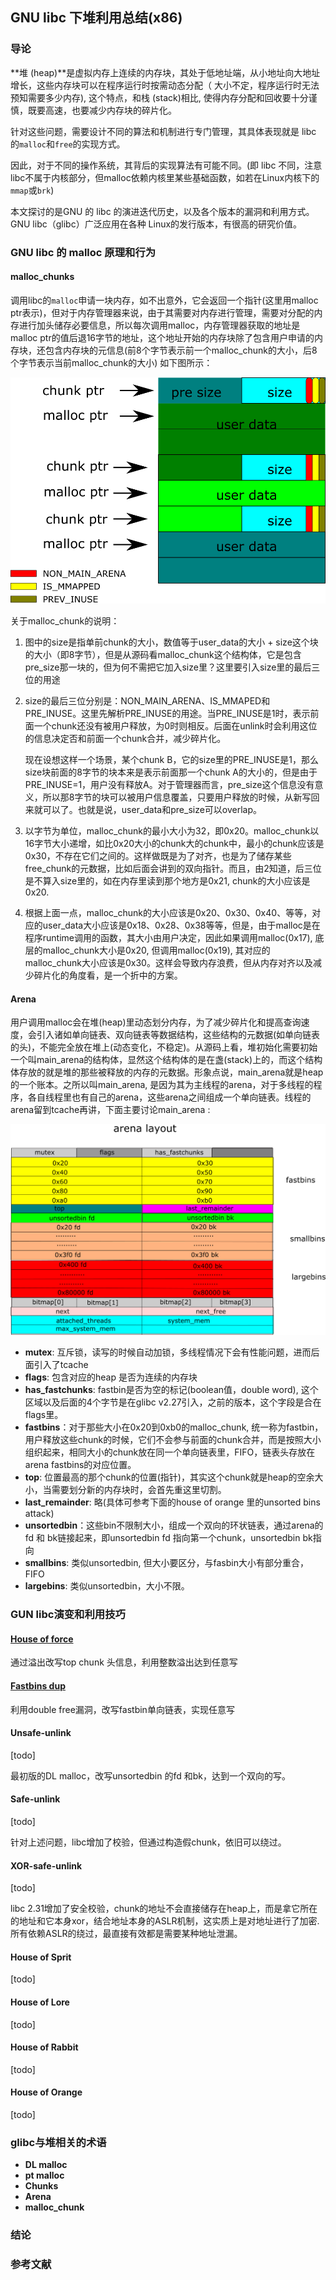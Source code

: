 

## GNU libc 下堆利用总结(x86)

### 导论

**堆 (heap)**是虚拟内存上连续的内存块，其处于低地址端，从小地址向大地址增长，这些内存块可以在程序运行时按需动态分配（ 大小不定，程序运行时无法预知需要多少内存), 这个特点，和栈 (stack)相比, 使得内存分配和回收要十分谨慎，既要高速，也要减少内存块的碎片化。

针对这些问题，需要设计不同的算法和机制进行专门管理，其具体表现就是 libc 的`malloc`和`free`的实现方式。

因此，对于不同的操作系统，其背后的实现算法有可能不同。(即 libc 不同，注意libc不属于内核部分，但malloc依赖内核里某些基础函数，如若在Linux内核下的`mmap`或`brk`) 

本文探讨的是GNU 的 libc 的演进迭代历史，以及各个版本的漏洞和利用方式。GNU libc（glibc）广泛应用在各种 Linux的发行版本，有很高的研究价值。

### GNU libc 的 malloc 原理和行为

#### malloc_chunks

调用libc的`malloc`申请一块内存，如不出意外，它会返回一个指针(这里用malloc ptr表示)，但对于内存管理器来说，由于其需要对内存进行管理，需要对分配的内存进行加头储存必要信息，所以每次调用malloc，内存管理器获取的地址是malloc ptr的值后退16字节的地址，这个地址开始的内存块除了包含用户申请的内存块，还包含内存块的元信息(前8个字节表示前一个malloc_chunk的大小，后8个字节表示当前malloc_chunk的大小) 如下图所示：

![chunk_layout](tips_heap_glibc.assets/chunk_layout.png)

关于malloc_chunk的说明：

1. 图中的size是指单前chunk的大小，数值等于user_data的大小 + size这个块的大小（即8字节），但是从源码看malloc_chunk这个结构体，它是包含pre_size那一块的，但为何不需把它加入size里？这里要引入size里的最后三位的用途

2. size的最后三位分别是：NON_MAIN_ARENA、IS_MMAPED和PRE_INUSE。这里先解析PRE_INUSE的用途。当PRE_INUSE是1时，表示前面一个chunk还没有被用户释放，为0时则相反。后面在unlink时会利用这位的信息决定否和前面一个chunk合并，减少碎片化。

   现在设想这样一个场景，某个chunk B，它的size里的PRE_INUSE是1，那么size块前面的8字节的块本来是表示前面那一个chunk A的大小的，但是由于PRE_INUSE=1，用户没有释放A。对于管理器而言，pre_size这个信息没有意义，所以那8字节的块可以被用户信息覆盖，只要用户释放的时候，从新写回来就可以了。也就是说，user_data和pre_size可以overlap。

3. 以字节为单位，malloc_chunk的最小大小为32，即0x20。malloc_chunk以16字节大小递增，如比0x20大小的chunk大的chunk中，最小的chunk应该是0x30，不存在它们之间的。这样做既是为了对齐，也是为了储存某些free_chunk的元数据，比如后面会讲到的双向指针。而且，由2知道，后三位是不算入size里的，如在内存里读到那个地方是0x21, chunk的大小应该是0x20.

4. 根据上面一点，malloc_chunk的大小应该是0x20、0x30、0x40、等等，对应的user_data大小应该是0x18、0x28、0x38等等，但是，由于malloc是在程序runtime调用的函数，其大小由用户决定，因此如果调用malloc(0x17), 底层的malloc_chunk大小是0x20, 但调用malloc(0x19), 其对应的malloc_chunk大小应该是0x30。这样会导致内存浪费，但从内存对齐以及减少碎片化的角度看，是一个折中的方案。

#### Arena

用户调用malloc会在堆(heap)里动态划分内存，为了减少碎片化和提高查询速度，会引入诸如单向链表、双向链表等数据结构，这些结构的元数据(如单向链表的头)，不能完全放在堆上(动态变化，不稳定)。从源码上看，堆初始化需要初始一个叫main_arena的结构体，显然这个结构体的是在盏(stack)上的，而这个结构体存放的就是堆的那些被释放的内存的元数据。形象点说，main_arena就是heap的一个账本。之所以叫main_arena, 是因为其为主线程的arena，对于多线程的程序，各自线程里也有自己的arena，这些arena之间组成一个单向链表。线程的arena留到tcache再讲，下面主要讨论main_arena :

![arena_layout](./tips_heap_glibc.assets/arena_layout.png)

- **mutex**: 互斥锁，读写的时候自动加锁，多线程情况下会有性能问题，进而后面引入了tcache
- **flags**: 包含对应的heap 是否为连续的内存块
- **has_fastchunks**: fastbin是否为空的标记(boolean值，double word), 这个区域以及后面的4个字节是在glibc v2.27引入，之前的版本，这个字段是合在flags里。
- **fastbins**：对于那些大小在0x20到0xb0的malloc_chunk, 统一称为fastbin，用户释放这些chunk的时候，它们不会参与前面的chunk合并，而是按照大小组织起来，相同大小的chunk放在同一个单向链表里，FIFO，链表头存放在arena fastbins的对应位置。
- **top**: 位置最高的那个chunk的位置(指针)，其实这个chunk就是heap的空余大小，当需要划分新的内存块时，会首先重这里切割。
- **last_remainder**: 略(具体可参考下面的house of orange 里的unsorted bins attack)
- **unsortedbin**：这些bin不限制大小，组成一个双向的环状链表，通过arena的fd 和 bk链接起来，即unsortedbin fd 指向第一个chunk，unsortedbin bk指向
- **smallbins**: 类似unsortedbin, 但大小要区分，与fasbin大小有部分重合，FIFO
- **largebins**: 类似unsortedbin，大小不限。

### GUN libc演变和利用技巧

#### [House of force](house_of_force/house_of_force.md) 

通过溢出改写top chunk 头信息，利用整数溢出达到任意写

#### [Fastbins dup](fastbin_dup/fastbin_dup.md)

利用double free漏洞，改写fastbin单向链表，实现任意写

#### Unsafe-unlink

[todo]

最初版的DL malloc，改写unsortedbin 的fd 和bk，达到一个双向的写。

#### Safe-unlink

[todo]

针对上述问题，libc增加了校验，但通过构造假chunk，依旧可以绕过。

#### XOR-safe-unlink

[todo]

libc 2.31增加了安全校验，chunk的地址不会直接储存在heap上，而是拿它所在的地址和它本身xor，结合地址本身的ASLR机制，这实质上是对地址进行了加密. 所有依赖ASLR的绕过，最直接有效都是需要某种地址泄漏。

#### House of Sprit

[todo]

#### House of Lore

[todo]

#### House of Rabbit

[todo]

#### House of Orange

[todo]

### glibc与堆相关的术语

- **DL malloc**
- **pt malloc**
- **Chunks**
- **Arena**
- **malloc_chunk**







 



### 结论



### 参考文献